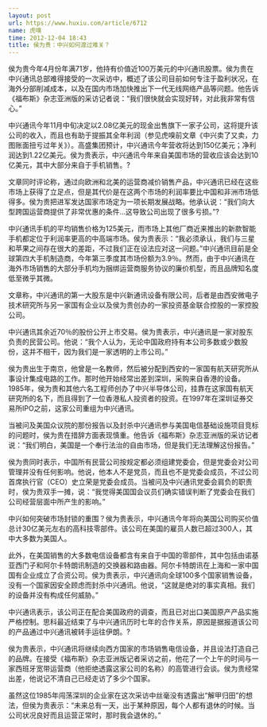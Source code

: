 ```yaml
---
layout: post
url: https://www.huxiu.com/article/6712
name: 虎嗅
time: 2012-12-04 18:43
title: 侯为贵：中兴如何渡过难关？
---
```

侯为贵今年4月份年满71岁，他持有价值近100万美元的中兴通讯股票。侯为贵在中兴通讯总部难得接受的一次采访中，概述了该公司目前如何专注于盈利状况，在海外分部削减成本，以及在国内市场加快推出下一代无线网络产品等问题。他告诉《福布斯》杂志亚洲版的采访记者说：“我们很快就会实现好转，对此我非常有信心。”

中兴通讯今年11月中旬决定以2.08亿美元的现金出售旗下一家子公司，这将提升该公司的收入，而且也有助于提振其全年利润（参见虎嗅前文章《中兴卖了又卖，力图账面扭亏过年关》）。高盛集团预计，中兴通讯今年营收将达到150亿美元；净利润达到1.22亿美元。侯为贵表示，中兴通讯今年来自美国市场的营收应该会达到10亿美元，其中大部分来自于手机销售。?

文章同时评论称，通过向欧洲和北美的运营商减价销售产品，中兴通讯已经在这些市场上获得了立足点，但是其代价是在这两个市场的利润率要比中国和非洲市场低得多。侯为贵把进军发达国家市场定为一项长期发展战略。他承认说：“我们向大型跨国运营商提供了非常优惠的条件…这导致公司出现了很多亏损。”?

中兴通讯手机的平均销售价格为125美元，而市场上其他厂商近来推出的新款智能手机都定位于利润率更高的中高端市场。侯为贵表示：“我必须承认，我们与三星和苹果之间存在很大的差距，不过我们正在设法应对这一问题。”中兴通讯目前是全球第四大手机制造商，今年第三季度其市场份额为3.9％。然而，由于中兴通讯在海外市场销售的大部分手机均为捆绑运营商服务协议的廉价机型，而且品牌知名度低至微乎其微。

文章称，中兴通讯的第一大股东是中兴新通讯设备有限公司，后者是由西安微电子技术研究所与另一家国有企业以及侯为贵创办的一家投资基金联合控股的一家控股公司。

中兴通讯其余近70％的股份公开上市交易。侯为贵表示，中兴通讯是一家对股东负责的民营公司。他说：“我个人认为，无论中国政府持有本公司多数或少数股份，这并不相干，因为我们是一家透明的上市公司。”

侯为贵出生于南京，他曾是一名教师，然后被分配到西安的一家国有航天研究所从事设计集成电路的工作。那时他开始经常出差到深圳，采购来自香港的设备。1985年，侯为贵和其他六名工程师创办了中兴半导体公司，挂靠在这家国有航天研究所的名下，而且得到了一位香港私人投资者的投资。在1997年在深圳证券交易所IPO之前，这家公司重组为中兴通讯。

当被问及美国众议院的那份报告以及封杀中兴通讯参与美国电信基础设施项目竞标的问题时，侯为贵在措辞方面表现慎重。他告诉《福布斯》杂志亚洲版的采访记者说：“我们明白，美国是一个奉行法治的自由市场，但是我们无法理解这份报告。”

侯为贵同时表示，中国所有民营公司按规定都必须组建党委会，但是党委会对公司管理并没有任何影响。他说，他本人不是党员，而且也不是党委会成员，不过公司首席执行官（CEO）史立荣是党委会成员。当被问及中兴通讯党委会肩负的职责时，侯为贵双手一摊，说：“我觉得美国国会议员们确实错误判断了党委会在我们公司经营层面中所产生的影响。”

中兴如何突破市场封锁的重围？侯为贵表示，中兴通讯今年将向美国公司购买价值总计30亿美元左右的高科技零部件。该公司在美国的雇员人数已超过300人，其中大多数为美国人。

此外，在美国销售的大多数电信设备都含有来自于中国的零部件，其中包括由诺基亚西门子和阿尔卡特朗讯制造的交换器和路由器。阿尔卡特朗讯在上海和一家中国国有企业成立了合资公司。侯为贵表示，中兴通讯向全球100多个国家销售设备，没有一个国家因安全顾虑而封杀中兴通讯。他说，“这就是绝对的事实真相。我们的设备并没有构成任何威胁。”

中兴通讯表示，该公司正在配合美国政府的调查，而且已对出口美国原产产品实施严格控制。思科最近结束了与中兴通讯历时七年的合作关系，原因是据报道该公司的产品通过中兴通讯被转手运往伊朗。?

侯为贵表示，中兴通讯将继续向西方国家的市场销售电信设备，并且设法打造自己的品牌。在接受《福布斯》杂志亚洲版记者采访之前，他花了一个上午的时间与一家西班牙宽带运营商（他拒绝透露这家公司的名称）的高管进行会谈。侯为贵经常出差，他说记不清自己已经走访了多少个国家。

虽然这位1985年闯荡深圳的企业家在这次采访中丝毫没有透露出“解甲归田”的想法，但侯为贵表示：“未来总有一天，出于某种原因，每个人都有退休的时候。当公司状况良好而且运营正常时，那时我会退休的。”

